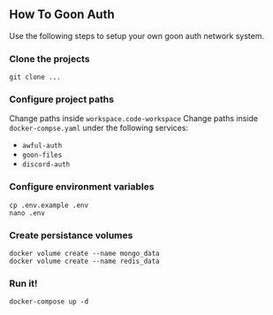 ## How To Goon Auth
Use the following steps to setup your own goon auth network system.

### Clone the projects
```
git clone ...
```

### Configure project paths
Change paths inside `workspace.code-workspace`
Change paths inside `docker-compse.yaml` under the following services:
- `awful-auth`
- `goon-files`
- `discord-auth`

### Configure environment variables
```
cp .env.example .env
nano .env
```

### Create persistance volumes
```
docker volume create --name mongo_data
docker volume create --name redis_data
```

### Run it!
```
docker-compose up -d
```